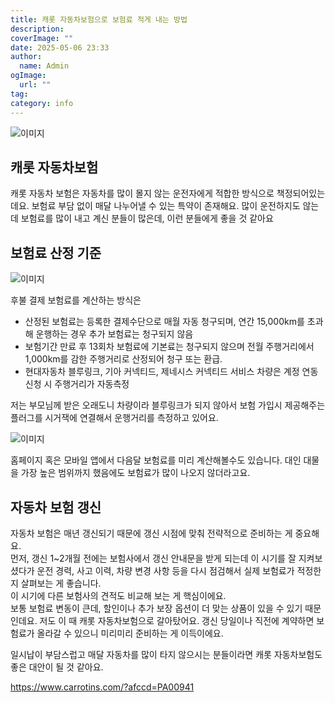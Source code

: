 ```yaml
---
title: 캐롯 자동차보험으로 보험료 적게 내는 방법
description: 
coverImage: ""
date: 2025-05-06 23:33
author:
  name: Admin
ogImage:
  url: ""
tag: 
category: info
---
```




![이미지](/assets/images/2025/05/--0.png)

## 캐롯 자동차보험

캐롯 자동차 보험은 자동차를 많이 몰지 않는 운전자에게 적합한 방식으로 책정되어있는데요. 
보험료 부담 없이 매달 나누어낼 수 있는 특약이 존재해요. 
많이 운전하지도 않는데 보험료를 많이 내고 계신 분들이 많은데, 이런 분들에게 좋을 것 같아요


## 보험료 산정 기준
![이미지](/assets/images/2025-05-09-캐롯-자동차보험으로-보험료-적게-내는-방법-0.png)

후불 결제 보험료를 계산하는 방식은 
- 산정된 보험료는 등록한 결제수단으로 매월 자동 청구되며, 연간 15,000km를 초과해 운행하는 경우 추가 보험료는 청구되지 않음
- 보험기간 만료 후 13회차 보험료에 기본료는 청구되지 않으며 전월 주행거리에서 1,000km를 감한 주행거리로 산정되어 청구 또는 환급.
- 현대자동차 블루링크, 기아 커넥티드, 제네시스 커넥티드 서비스 차량은 계정 연동 신청 시 주행거리가 자동측정

저는 부모님께 받은 오래도니 차량이라 블루링크가 되지 않아서 보험 가입시 제공해주는 플러그를 시거잭에 연결해서 운행거리를 측정하고 있어요. 

![이미지](/assets/images/2025/05/--2.png)

홈페이지 혹은 모바일 앱에서 다음달 보험료를 미리 계산해볼수도 있습니다. 
대인 대물을 가장 높은 범위까지 했음에도 보험료가 많이 나오지 않더라고요. 
 
## 자동차 보험 갱신
 
자동차 보험은 매년 갱신되기 때문에 갱신 시점에 맞춰 전략적으로 준비하는 게 중요해요.  
먼저, 갱신 1~2개월 전에는 보험사에서 갱신 안내문을 받게 되는데 이 시기를 잘 지켜보셨다가
운전 경력, 사고 이력, 차량 변경 사항 등을 다시 점검해서 실제 보험료가 적정한지 살펴보는 게 좋습니다.  
이 시기에 다른 보험사의 견적도 비교해 보는 게 핵심이에요.  
보통 보험료 변동이 큰데, 할인이나 추가 보장 옵션이 더 맞는 상품이 있을 수 있기 때문인데요. 
저도 이 때 캐롯 자동차보험으로 갈아탔어요. 
갱신 당일이나 직전에 계약하면 보험료가 올라갈 수 있으니 미리미리 준비하는 게 이득이에요.  

일시납이 부담스럽고 매달 자동차를 많이 타지 않으시는 분들이라면 캐롯 자동차보험도 좋은 대안이 될 것 같아요. 

https://www.carrotins.com/?afccd=PA00941

